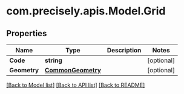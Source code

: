 
# com.precisely.apis.Model.Grid

## Properties

Name | Type | Description | Notes
------------ | ------------- | ------------- | -------------
**Code** | **string** |  | [optional] 
**Geometry** | [**CommonGeometry**](CommonGeometry.md) |  | [optional] 

[[Back to Model list]](../README.md#documentation-for-models)
[[Back to API list]](../README.md#documentation-for-api-endpoints)
[[Back to README]](../README.md)

